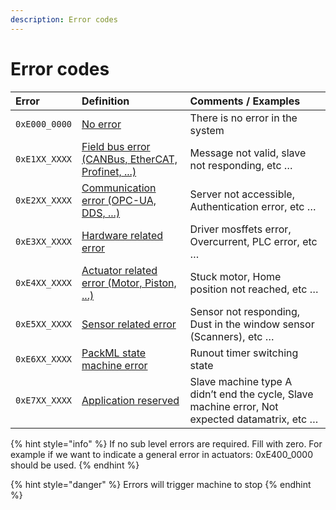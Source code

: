 ```yaml
---
description: Error codes
---
```


# Error codes

| Error | Definition | Comments / Examples |
| :--- | :--- | :--- |
| `0xE000_0000` | [No error](0xe000_0000-no-error.md) | There is no error in the system |
| `0xE1XX_XXXX` | [Field bus error \(CANBus, EtherCAT, Profinet, ...\)](0xe1xx_xxxx-field-bus-related-errors.md) | Message not valid, slave not responding, etc … |
| `0xE2XX_XXXX` | [Communication error \(OPC-UA, DDS, ...\)](0xe2xx_xxxx-communication-error-opc-ua-dds-....md) | Server not accessible, Authentication error, etc … |
| `0xE3XX_XXXX` | [Hardware related error](0xe3xx_xxxx-hardware-related-error.md) | Driver mosffets error, Overcurrent, PLC error, etc … |
| `0xE4XX_XXXX` | [Actuator related error \(Motor, Piston, ...\)](0xe4xx_xxxx-actuator-related-error.md) | Stuck motor, Home position not reached, etc … |
| `0xE5XX_XXXX` | [Sensor related error](0xe5xx_xxxx-sensor-related-error.md) | Sensor not responding, Dust in the window sensor \(Scanners\), etc … |
| `0xE6XX_XXXX` | [PackML state machine error](0xe6xx_xxxx-application-reserved.md) | Runout timer switching state |
| `0xE7XX_XXXX` | [Application reserved](0xe7xx_xxxx-application-reserved.md) | Slave machine type A didn’t end the cycle, Slave machine error, Not expected datamatrix, etc … |

{% hint style="info" %}
If no sub level errors are required. Fill with zero. For example if we want to indicate a general error in actuators: 0xE400\_0000 should be used.
{% endhint %}

{% hint style="danger" %}
Errors will trigger machine to stop
{% endhint %}

